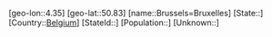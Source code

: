 ﻿---
location: [50.83,4.35]
type: City
tags:
- geo/City


SpocWebEntityId: 29376
isDeleted: false
confidential: public

---
[geo-lon::4.35]
[geo-lat::50.83]
[name::Brussels=Bruxelles]
[State::]
[Country::[Belgium](geo/Continent/Europe/Belgium.md)]
[StateId::]
[Population::]
[Unknown::]

